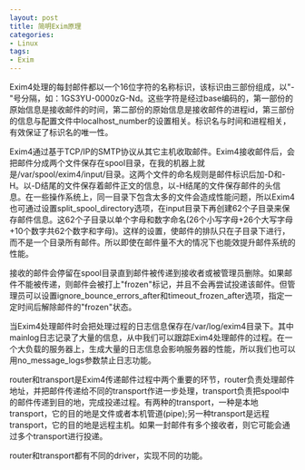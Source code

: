 ```yaml
---
layout: post
title: 简明Exim原理 
categories:
- Linux
tags:
- Exim
---
```

Exim4处理的每封邮件都以一个16位字符的名称标识，该标识由三部份组成，以"-"号分隔，如：1GS3YU-0000zG-Nd。这些字符是经过base编码的，第一部份的原始信息是接收邮件的时间，第二部份的原始信息是接收邮件的进程id，第三部份的信息与配置文件中localhost_number的设置相关。标识名与时间和进程相关，有效保证了标识名的唯一性。

Exim4通过基于TCP/IP的SMTP协议从其它主机收取邮件。Exim4接收邮件后，会把邮件分成两个文件保存在spool目录，在我的机器上就是/var/spool/exim4/input/目录。这两个文件的命名规则是邮件标识后加-D和-H。以-D结尾的文件保存着邮件正文的信息，以-H结尾的文件保存邮件的头信息。在一些操作系统上，同一目录下包含太多的文件会造成性能问题，所以Exim4也可通过设置split_spool_directory选项，在input目录下再创建62个子目录来保存邮件信息。这62个子目录以单个字母和数字命名(26个小写字母+26个大写字母+10个数字共62个数字和字母)。这样的设置，使邮件的排队只在子目录下进行，而不是一个目录所有邮件。所以即使在邮件量不大的情况下也能效提升邮件系统的性能。

接收的邮件会停留在spool目录直到邮件被传递到接收者或被管理员删除。如果邮件不能被传递，则邮件会被打上"frozen"标记，并且不会再尝试投递该邮件。但管理员可以设置ignore_bounce_errors_after和timeout_frozen_after选项，指定一定时间后解除邮件的"frozen"状态。

当Exim4处理邮件时会把处理过程的日志信息保存在/var/log/exim4目录下。其中mainlog日志记录了大量的信息，从中我们可以跟踪Exim4处理邮件的过程。在一个大负载的服务器上，生成大量的日志信息会影响服务器的性能，所以我们也可以用no_message_logs参数禁止日志功能。

router和transport是Exim4传递邮件过程中两个重要的环节，router负责处理邮件地址，并把邮件传递给不同的transport作进一步处理，transport负责把spool中的邮件传递到目的地，完成投递过程。有两种的transport，一种是本地transport，它的目的地是文件或者本机管道(pipe);另一种transport是远程transport，它的目的地是远程主机。如果一封邮件有多个接收者，则它可能会通过多个transport进行投递。

router和transport都有不同的driver，实现不同的功能。
